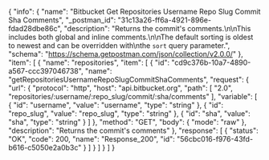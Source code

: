 {
  "info": {
    "name": "Bitbucket Get Repositories Username Repo Slug Commit Sha Comments",
    "_postman_id": "31c13a26-ff6a-4921-896e-fdad28dbe86c",
    "description": "Returns the commit's comments.\n\nThis includes both global and inline comments.\n\nThe default sorting is oldest to newest and can be overridden with\nthe `sort` query parameter.",
    "schema": "https://schema.getpostman.com/json/collection/v2.0.0/"
  },
  "item": [
    {
      "name": "repositories",
      "item": [
        {
          "id": "cd9c376b-10a7-4890-a567-ccc397046738",
          "name": "getRepositoriesUsernameRepoSlugCommitShaComments",
          "request": {
            "url": {
              "protocol": "http",
              "host": "api.bitbucket.org",
              "path": [
                "2.0",
                "repositories/:username/:repo_slug/commit/:sha/comments"
              ],
              "variable": [
                {
                  "id": "username",
                  "value": "username",
                  "type": "string"
                },
                {
                  "id": "repo_slug",
                  "value": "repo_slug",
                  "type": "string"
                },
                {
                  "id": "sha",
                  "value": "sha",
                  "type": "string"
                }
              ]
            },
            "method": "GET",
            "body": {
              "mode": "raw"
            },
            "description": "Returns the commit's comments"
          },
          "response": [
            {
              "status": "OK",
              "code": 200,
              "name": "Response_200",
              "id": "56cbc016-f976-43fd-b616-c5050e2a0b3c"
            }
          ]
        }
      ]
    }
  ]
}